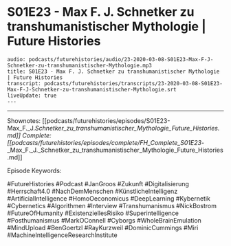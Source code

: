 # S01E23 - Max F. J. Schnetker zu transhumanistischer Mythologie | Future Histories

```audio-note
audio: podcasts/futurehistories/audio/23-2020-03-08-S01E23-Max-F-J-Schnetker-zu-transhumanistischer-Mythologie.mp3
title: S01E23 - Max F. J. Schnetker zu transhumanistischer Mythologie | Future Histories
transcript: podcasts/futurehistories/transcripts/23-2020-03-08-S01E23-Max-F-J-Schnetker-zu-transhumanistischer-Mythologie.srt
liveUpdate: true
---

```
---

Shownotes: [[podcasts/futurehistories/episodes/S01E23-Max_F._J._Schnetker_zu_transhumanistischer_Mythologie_Future_Histories.md]]
Complete: [[podcasts/futurehistories/episodes/complete/FH_Complete_S01E23_-_Max_F._J._Schnetker_zu_transhumanistischer_Mythologie_Future_Histories.md]]


Episode Keywords:

#FutureHistories #Podcast #JanGroos #Zukunft #Digitalisierung #Herrschaft4.0 #NachDemMenschen #KünstlicheIntelligenz #ArtificialIntelligence #HomoOeconomicus #DeepLearning #Kybernetik #Cybernetics #Algorithmen #Interview #Transhumanismus #NickBostrom #FutureOfHumanity #ExistenziellesRisiko #Superintelligence #Posthumanismus #MarkOConnell #Cyborgs #WholeBrainEmulation #MindUpload #BenGoertzl #RayKurzweil #DominicCummings #Miri #MachineIntelligenceResearchInstitute
